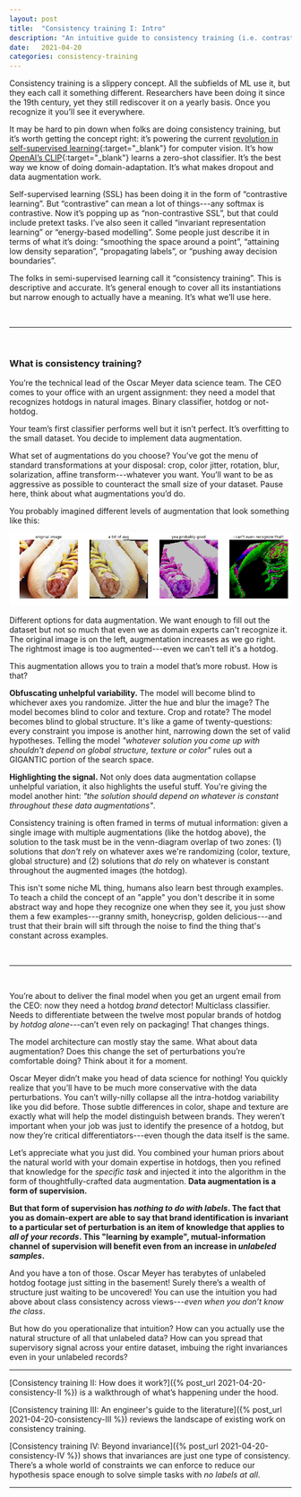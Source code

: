 ```yaml
---
layout: post
title:  "Consistency training I: Intro"
description: "An intuitive guide to consistency training (i.e. contrastive learning, energy-based modelling, invariance training)"
date:   2021-04-20
categories: consistency-training
---
```


Consistency training is a slippery concept. All the subfields of ML use it, but they each call it something different. Researchers have been doing it since the 19th century, yet they still rediscover it on a yearly basis. Once you recognize it you’ll see it everywhere.

It may be hard to pin down when folks are doing consistency training, but it’s worth getting the concept right: it’s powering the current [revolution in self-supervised learning](https://towardsdatascience.com/the-quiet-semi-supervised-revolution-edec1e9ad8c){:target="_blank"} for computer vision. It’s how [OpenAI’s CLIP](https://openai.com/blog/clip/){:target="_blank"} learns a zero-shot classifier. It’s the best way we know of doing domain-adaptation. It’s what makes dropout and data augmentation work.

Self-supervised learning (SSL) has been doing it in the form of “contrastive learning”. But “contrastive” can mean a lot of things---any softmax is contrastive. Now it’s popping up as “non-contrastive SSL”, but that could include pretext tasks. I’ve also seen it called “invariant representation learning” or “energy-based modelling”. Some people just describe it in terms of what it’s doing: “smoothing the space around a point”, “attaining low density separation”, “propagating labels”, or “pushing away decision boundaries”. 

The folks in semi-supervised learning call it “consistency training”. This is descriptive and accurate. It’s general enough to cover all its instantiations but narrow enough to actually have a meaning. It’s what we’ll use here.

<br/>

------------------------------------------
<br/>

### What is consistency training? 

You’re the technical lead of the Oscar Meyer data science team. The CEO comes to your office with an urgent assignment: they need a model that recognizes hotdogs in natural images. Binary classifier, hotdog or not-hotdog. 

Your team’s first classifier performs well but it isn’t perfect. It’s overfitting to the small dataset. You decide to implement data augmentation. 

What set of augmentations do you choose? You’ve got the menu of standard transformations at your disposal: crop, color jitter, rotation, blur, solarization, affine transform---whatever you want. You’ll want to be as aggressive as possible to counteract the small size of your dataset. Pause here, think about what augmentations you’d do. 

You probably imagined different levels of augmentation that look something like this:

![Hotdogs at different levels of data augmentation](/assets/img/hotdogs.png)

<span class="img_text"> Different options for data augmentation. We want enough to fill out the dataset but not so much that even we as domain experts can't recognize it. The original image is on the left, augmentation increases as we go right. The rightmost image is too augmented---even we can't tell it's a hotdog.</span>

This augmentation allows you to train a model that’s more robust. How is that? 

**Obfuscating unhelpful variability.** The model will become blind to whichever axes you randomize. Jitter the hue and blur the image? The model becomes blind to color and texture. Crop and rotate? The model becomes blind to global structure. It's like a game of twenty-questions: every constraint you impose is another hint, narrowing down the set of valid hypotheses. Telling the model *"whatever solution you come up with shouldn't depend on global structure, texture or color"* rules out a GIGANTIC portion of the search space. 

**Highlighting the signal.** Not only does data augmentation collapse unhelpful variation, it also highlights the useful stuff. You're giving the model another hint: *"the solution should depend on whatever is constant throughout these data augmentations"*.

Consistency training is often framed in terms of mutual information: given a single image with multiple augmentations (like the hotdog above), the solution to the task must be in the venn-diagram overlap of two zones: (1) solutions that *don't* rely on whatever axes we're randomizing (color, texture, global structure) and (2) solutions that *do* rely on whatever is constant throughout the augmented images (the hotdog). 

This isn't some niche ML thing, humans also learn best through examples. To teach a child the concept of an "apple" you don't describe it in some abstract way and hope they recognize one when they see it, you just show them a few examples---granny smith, honeycrisp, golden delicious---and trust that their brain will sift through the noise to find the thing that's constant across examples. 

<br/>

--------------------------------------------------------------

<br/>

You’re about to deliver the final model when you get an urgent email from the CEO: now they need a hotdog *brand* detector! Multiclass classifier. Needs to differentiate between the twelve most popular brands of hotdog by *hotdog alone*---can’t even rely on packaging! That changes things. 

The model architecture can mostly stay the same.  What about data augmentation? Does this change the set of perturbations you’re comfortable doing? Think about it for a moment.

Oscar Meyer didn’t make you head of data science for nothing! You quickly realize that you’ll have to be much more conservative with the data perturbations. You can’t willy-nilly collapse all the intra-hotdog variability like you did before. Those subtle differences in color, shape and texture are exactly what will help the model distinguish between brands. They weren’t important when your job was just to identify the presence of a hotdog, but now they’re critical differentiators---even though the data itself is the same.

Let’s appreciate what you just did. You combined your human priors about the natural world with your domain expertise in hotdogs, then you refined that knowledge for the *specific task* and injected it into the algorithm in the form of thoughtfully-crafted data augmentation. **Data augmentation is a form of supervision.**

**But that form of supervision has *nothing to do with labels*. The fact that you as domain-expert are able to say that brand identification is invariant to a particular set of perturbation is an item of knowledge that applies to *all of your records*. This "learning by example", mutual-information channel of supervision will benefit even from an increase in *unlabeled samples*.**

And you have a ton of those. Oscar Meyer has terabytes of unlabeled hotdog footage just sitting in the basement! Surely there’s a wealth of structure just waiting to be uncovered! You can use the intuition you had above about class consistency across views---*even when you don’t know the class*.

But how do you operationalize that intuition? How can you actually use the natural structure of all that unlabeled data? How can you spread that supervisory signal across your entire dataset, imbuing the right invariances even in your unlabeled records?

-----------------------------------------------------------------------------

[Consistency training II: How does it work?]({% post_url 2021-04-20-consistency-II %}) is a walkthrough of what’s happening under the hood.

[Consistency training III: An engineer's guide to the literature]({% post_url 2021-04-20-consistency-III %}) reviews the landscape of existing work on consistency training.

[Consistency training IV: Beyond invariance]({% post_url 2021-04-20-consistency-IV %}) shows that invariances are just one type of consistency. There’s a whole world of constraints we can enforce to reduce our hypothesis space enough to solve simple tasks with *no labels at all*.

----------------------------------------------------------
